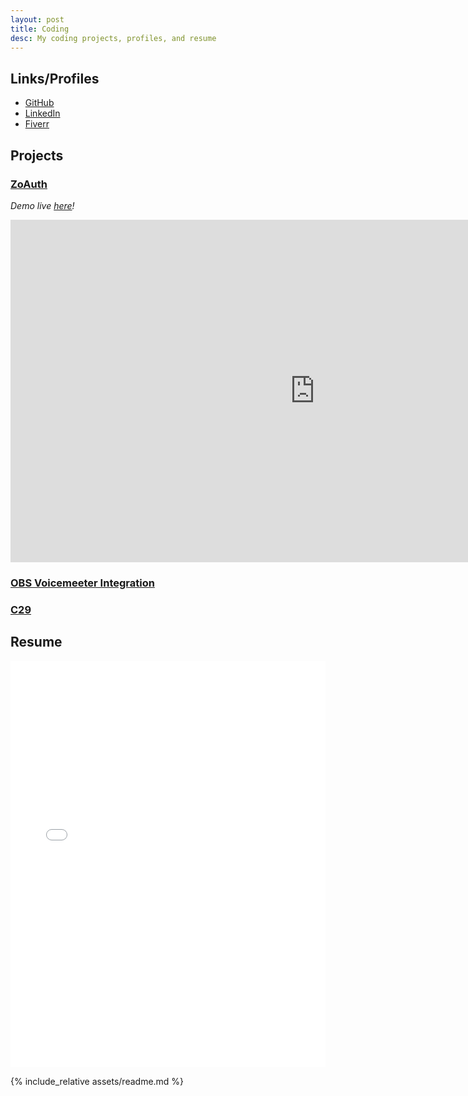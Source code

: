 ```yaml
---
layout: post
title: Coding
desc: My coding projects, profiles, and resume
---
```

## Links/Profiles
- [GitHub](https://github.com/Zo-Bro-23)
- [LinkedIn](https://linkedin.com/in/zobro23)
- [Fiverr](https://fiverr.com/zobro23)

## Projects
### [ZoAuth](https://npmjs.com/package/zoauth)
*Demo live [here](https://demo.zoauth.zohan.tech)!*

<iframe width="974" height="548" src="https://www.youtube.com/embed/jWLpqkWkTiQ" title="Introducing ZoAuth" frameborder="0" allow="accelerometer; autoplay; clipboard-write; encrypted-media; gyroscope; picture-in-picture" allowfullscreen></iframe>

### [OBS Voicemeeter Integration](https://github.com/Zo-Bro-23/obs-voicemeeter-integration)

### [C29](https://github.com/Zo-Bro-23/c29)

## Resume

<iframe src="assets/resume.pdf" frameborder="0" width="100%" height="650px"></iframe>

{% include_relative assets/readme.md %}